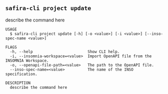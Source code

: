 <!-- order:32 -->
<!-- PLEASE! Don't edit this file, auto generated! -->

## `safira-cli project update`

describe the command here

```
USAGE
  $ safira-cli project update [-h] [-o <value>] [-i <value>] [--inso-spec-name <value>]

FLAGS
  -h, --help                        Show CLI help.
  -i, --insomnia-workspace=<value>  Import OpenAPI file from the INSOMNIA Workspace.
  -o, --openapi-file-path=<value>   The path to the OpenAPI file.
  --inso-spec-name=<value>          The name of the INSO specification.

DESCRIPTION
  describe the command here
```
